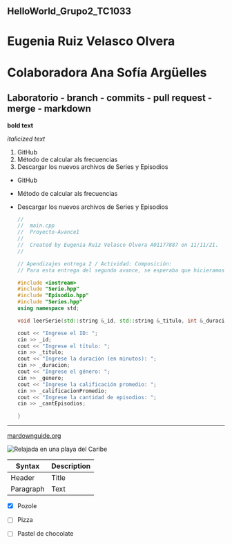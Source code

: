 ## HelloWorld_Grupo2_TC1033
# Eugenia Ruiz Velasco Olvera
# Colaboradora Ana Sofía Argüelles
## Laboratorio - branch - commits  - pull request - merge - markdown


**bold text**

*italicized text*

1. GitHub
2. Método de calcular als frecuencias
3. Descargar los nuevos archivos de Series y Episodios

- GitHub
- Método de calcular als frecuencias
- Descargar los nuevos archivos de Series y Episodios

	```` c++
  //
  //  main.cpp
  //  Proyecto-Avance1
  //
  //  Created by Eugenia Ruiz Velasco Olvera A01177887 on 11/11/21.
  //

  // Apendizajes entrega 2 / Actividad: Composición:
  // Para esta entrega del segundo avance, se esperaba que hicieramos una composición de Episodio con Serie. A primera instancia pensé que no iba a batallar tanto pero si tuve algunas complicaciones que con asesoría pude ir comprendiendo. Analizar el funcionamiento de las diferentes partes del código fue mucho más sencillo el comprendimiento junto con varios ejemplos de prueba para entender mejor como funcionaba. Aprendí el excelente uso de composicón al momento de hacer códigos que involucren varias clases y como se pueden entrelazar entre sí y poder tener miembros de una clase en otra.

  #include <iostream>
  #include "Serie.hpp"
  #include "Episodio.hpp"
  #include "Series.hpp"
  using namespace std;

  void leerSerie(std::string &_id, std::string &_titulo, int &_duracion, std::string &_genero, double &_calificacionPromedio, int &_cantEpisodios){
    
    cout << "Ingrese el ID: ";
    cin >> _id;
    cout << "Ingrese el título: ";
    cin >> _titulo;
    cout << "Ingrese la duración (en minutos): ";
    cin >> _duracion;
    cout << "Ingrese el género: ";
    cin >> _genero;
    cout << "Ingrese la calificación promedio: ";
    cin >> _calificacionPromedio;
    cout << "Ingrese la cantidad de episodios: ";
    cin >> _cantEpisodios;
    
    }
  
  ````
  
  
  
----
  
[mardownguide.org](https://www.markdownguide.org/cheat-sheet/)

![Relajada en una playa del Caribe](playita.jpeg)
  
  
  
| Syntax | Description |
| ----------- | ----------- |
| Header | Title |
| Paragraph | Text |

- [x] Pozole
- [ ] Pizza
- [ ] Pastel de chocolate
  
  
  
